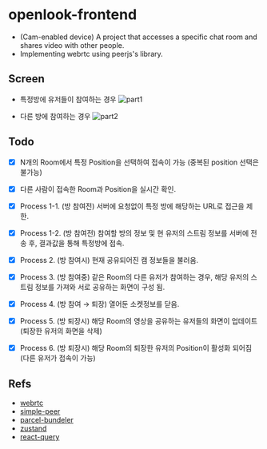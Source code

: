 # openlook-frontend
- (Cam-enabled device) A project that accesses a specific chat room and shares video with other people.
- Implementing webrtc using peerjs's library.

## Screen
- 특정방에 유저들이 참여하는 경우
![part1](https://user-images.githubusercontent.com/46029124/122136104-c74e5c00-ce7c-11eb-9ec7-5361d78d0556.gif)



- 다른 방에 참여하는 경우
![part2](https://user-images.githubusercontent.com/46029124/122136149-d46b4b00-ce7c-11eb-8afd-0b428248259b.gif)



## Todo
- [x] N개의 Room에서 특정 Position을 선택하여 접속이 가능 (중복된 position 선택은 불가능)
- [x] 다른 사람이 접속한 Room과 Position을 실시간 확인.
- [x] Process 1-1. (방 참여전) 서버에 요청없이 특정 방에 해당하는 URL로 접근을 제한.
- [x] Process 1-2. (방 참여전) 참여할 방의 정보 및 현 유저의 스트림 정보를 서버에 전송 후, 결과값을 통해 특정방에 접속.
- [x] Process 2. (방 참여시) 현재 공유되어진 캠 정보들을 불러옴.
- [x] Process 3. (방 참여중) 같은 Room의 다른 유저가 참여하는 경우, 해당 유저의 스트림 정보를 가져와 서로 공유하는 화면이 구성 됨.
- [x] Process 4. (방 참여 → 퇴장) 열어둔 소켓정보를 닫음.
- [x] Process 5. (방 퇴장시) 해당 Room의 영상을 공유하는 유저들의 화면이 업데이트 (퇴장한 유저의 화면을 삭제)
- [x] Process 6. (방 퇴장시) 해당 Room의 퇴장한 유저의 Position이 활성화 되어짐 (다른 유저가 접속이 가능)
 

## Refs
- [webrtc](https://webrtc.org/getting-started/media-devices)
- [simple-peer](https://github.com/feross/simple-peer) 
- [parcel-bundeler](https://parceljs.org/)
- [zustand](https://github.com/pmndrs/zustand)
- [react-query](https://react-query.tanstack.com/)
